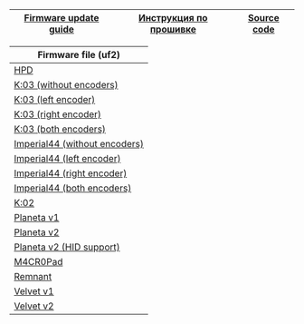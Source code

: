 | [Firmware update guide][18]  | [Инструкция по прошивке][19] | [Source code][20] |
| ---------------------------  | ---------------------------- | ----------------- |


| Firmware file (uf2) |
| ------------------- |
|[HPD][01]
|[K:03 (without encoders)][02]
|[K:03 (left encoder)][03]
|[K:03 (right encoder)][04]
|[K:03 (both encoders)][05]
|[Imperial44 (without encoders)][06]
|[Imperial44 (left encoder)][07]
|[Imperial44 (right encoder)][08]
|[Imperial44 (both encoders)][09]
|[K:02][10]
|[Planeta v1][11]
|[Planeta v2][12]
|[Planeta v2 (HID support)][13]
|[M4CR0Pad][14]
|[Remnant][15]
|[Velvet v1][16]
|[Velvet v2][17]


[01]: https://github.com/ergohaven/vial-qmk/releases/download/3.2/3.2_hpd_v1.uf2                          
[02]: https://github.com/ergohaven/vial-qmk/releases/download/3.2/3.2_k03_no-enc.uf2          
[03]: https://github.com/ergohaven/vial-qmk/releases/download/3.2/3.2_k03_enc-left.uf2       
[04]: https://github.com/ergohaven/vial-qmk/releases/download/3.2/3.2_k03_enc-right.uf2     
[05]: https://github.com/ergohaven/vial-qmk/releases/download/3.2/3.2_k03_enc-left-right.uf2
[06]: https://github.com/ergohaven/vial-qmk/releases/download/3.2/3.2_imperial44_no-enc.uf2    
[07]: https://github.com/ergohaven/vial-qmk/releases/download/3.2/3.2_imperial44_enc-left.uf2  
[08]: https://github.com/ergohaven/vial-qmk/releases/download/3.2/3.2_imperial44_enc-right.uf2
[09]: https://github.com/ergohaven/vial-qmk/releases/download/3.2/3.2_imperial44_enc-left-right.uf2
[10]: https://github.com/ergohaven/vial-qmk/releases/download/3.2/3.2_k02_v1.uf2
[11]: https://github.com/ergohaven/vial-qmk/releases/download/3.2/3.2_planeta_v1.uf2
[12]: https://github.com/ergohaven/vial-qmk/releases/download/3.2/3.2_planeta_v2.uf2
[13]: https://github.com/ergohaven/vial-qmk/releases/download/3.2/3.2_planeta_hid.uf2
[14]: https://github.com/ergohaven/vial-qmk/releases/download/3.2/3.2_macropad_v1.uf2
[15]: https://github.com/ergohaven/vial-qmk/releases/download/3.2/3.2_remnant_v1.uf2
[16]: https://github.com/ergohaven/vial-qmk/releases/download/3.2/3.2_velvet_v1.uf2
[17]: https://github.com/ergohaven/vial-qmk/releases/download/3.2/3.2_velvet_v2.uf2
[18]: https://ergohaven.xyz/docs
[19]: https://ru.ergohaven.xyz/docs
[20]: https://github.com/ergohaven/vial-qmk/tree/vial/keyboards/ergohaven
